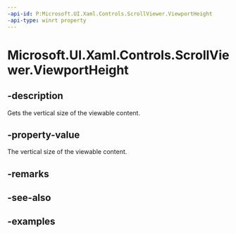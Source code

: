 ```yaml
---
-api-id: P:Microsoft.UI.Xaml.Controls.ScrollViewer.ViewportHeight
-api-type: winrt property
---
```


# Microsoft.UI.Xaml.Controls.ScrollViewer.ViewportHeight

<!--
public double ViewportHeight { get; }
-->

## -description

Gets the vertical size of the viewable content.

## -property-value

The vertical size of the viewable content.

## -remarks

## -see-also

## -examples

